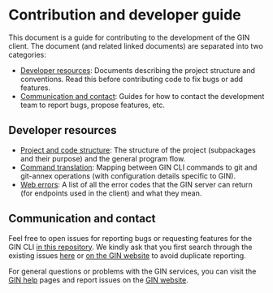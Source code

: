 # Contribution and developer guide

This document is a guide for contributing to the development of the GIN client.  The document (and related linked documents) are separated into two categories:
- [Developer resources](#developer-resources): Documents describing the project structure and conventions.  Read this before contributing code to fix bugs or add features.
- [Communication and contact](#communication-and-contact): Guides for how to contact the development team to report bugs, propose features, etc.


## Developer resources

- [Project and code structure](project-structure.md): The structure of the project (subpackages and their purpose) and the general program flow.
- [Command translation](command-translation.md): Mapping between GIN CLI commands to git and git-annex operations (with configuration details specific to GIN).
- [Web errors](weberrors.md): A list of all the error codes that the GIN server can return (for endpoints used in the client) and what they mean.


## Communication and contact

Feel free to open issues for reporting bugs or requesting features for the GIN CLI [in this repository](https://github.com/G-Node/gin-cli/issues/new).
We kindly ask that you first search through the existing issues [here](https://github.com/G-Node/gin-cli/issues/) or [on the GIN website](https://gin.g-node.org/G-Node/Info/issues) to avoid duplicate reporting.


For general questions or problems with the GIN services, you can visit the [GIN help](https://gin.g-node.org/G-Node/info/wiki) pages and report issues on the [GIN website](https://gin.g-node.org/G-Node/Info/issues).
